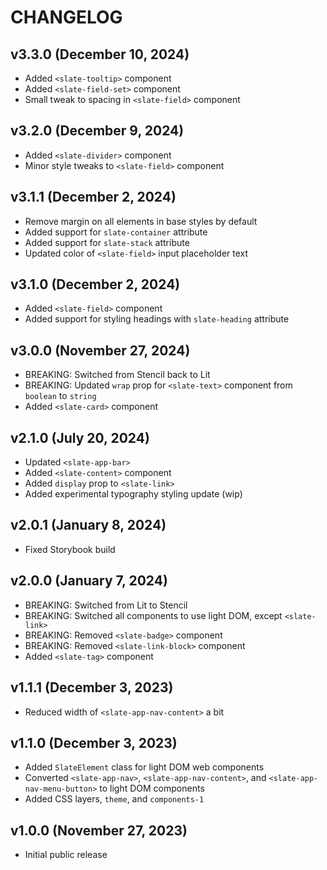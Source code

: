 # CHANGELOG

## v3.3.0 (December 10, 2024)

- Added `<slate-tooltip>` component
- Added `<slate-field-set>` component
- Small tweak to spacing in `<slate-field>` component

## v3.2.0 (December 9, 2024)

- Added `<slate-divider>` component
- Minor style tweaks to `<slate-field>` component

## v3.1.1 (December 2, 2024)

- Remove margin on all elements in base styles by default
- Added support for `slate-container` attribute
- Added support for `slate-stack` attribute
- Updated color of `<slate-field>` input placeholder text

## v3.1.0 (December 2, 2024)

- Added `<slate-field>` component
- Added support for styling headings with `slate-heading` attribute

## v3.0.0 (November 27, 2024)

- BREAKING: Switched from Stencil back to Lit
- BREAKING: Updated `wrap` prop for `<slate-text>` component from `boolean` to `string`
- Added `<slate-card>` component

## v2.1.0 (July 20, 2024)

- Updated `<slate-app-bar>`
- Added `<slate-content>` component
- Added `display` prop to `<slate-link>`
- Added experimental typography styling update (wip)

## v2.0.1 (January 8, 2024)

- Fixed Storybook build

## v2.0.0 (January 7, 2024)

- BREAKING: Switched from Lit to Stencil
- BREAKING: Switched all components to use light DOM, except `<slate-link>`
- BREAKING: Removed `<slate-badge>` component
- BREAKING: Removed `<slate-link-block>` component
- Added `<slate-tag>` component

## v1.1.1 (December 3, 2023)

- Reduced width of `<slate-app-nav-content>` a bit

## v1.1.0 (December 3, 2023)

- Added `SlateElement` class for light DOM web components
- Converted `<slate-app-nav>`, `<slate-app-nav-content>`, and `<slate-app-nav-menu-button>` to light DOM components
- Added CSS layers, `theme`, and `components-1`

## v1.0.0 (November 27, 2023)

- Initial public release
